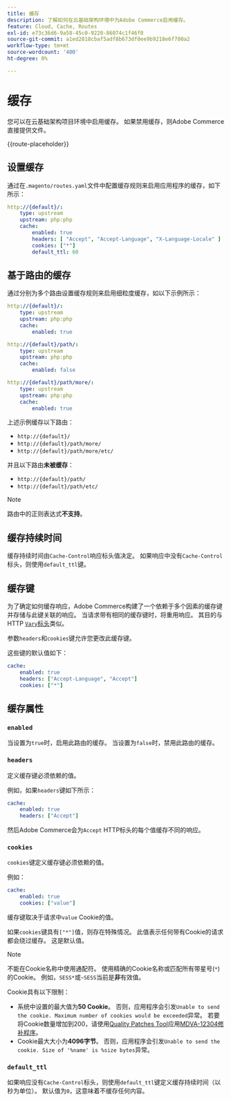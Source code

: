 ```yaml
---
title: 缓存
description: 了解如何在云基础架构环境中为Adobe Commerce启用缓存。
feature: Cloud, Cache, Routes
exl-id: e73c36d6-9a58-45c0-9220-86074c1f46f0
source-git-commit: a1ed2818cbaf5adf8b673df0ee9b9218e6f700a2
workflow-type: tm+mt
source-wordcount: '400'
ht-degree: 0%

---
```


# 缓存

您可以在云基础架构项目环境中启用缓存。 如果禁用缓存，则Adobe Commerce直接提供文件。

{{route-placeholder}}

## 设置缓存

通过在`.magento/routes.yaml`文件中配置缓存规则来启用应用程序的缓存，如下所示：

```yaml
http://{default}/:
    type: upstream
    upstream: php:php
    cache:
        enabled: true
        headers: [ "Accept", "Accept-Language", "X-Language-Locale" ]
        cookies: ["*"]
        default_ttl: 60
```

## 基于路由的缓存

通过分别为多个路由设置缓存规则来启用细粒度缓存，如以下示例所示：

```yaml
http://{default}/:
    type: upstream
    upstream: php:php
    cache:
        enabled: true

http://{default}/path/:
    type: upstream
    upstream: php:php
    cache:
        enabled: false

http://{default}/path/more/:
    type: upstream
    upstream: php:php
    cache:
        enabled: true
```

上述示例缓存以下路由：

- `http://{default}/`
- `http://{default}/path/more/`
- `http://{default}/path/more/etc/`

并且以下路由&#x200B;**未被缓存**：

- `http://{default}/path/`
- `http://{default}/path/etc/`

>[!NOTE]
>
>路由中的正则表达式&#x200B;**不支持**。

## 缓存持续时间

缓存持续时间由`Cache-Control`响应标头值决定。 如果响应中没有`Cache-Control`标头，则使用`default_ttl`键。

## 缓存键

为了确定如何缓存响应，Adobe Commerce构建了一个依赖于多个因素的缓存键并存储与此键关联的响应。 当请求带有相同的缓存键时，将重用响应。 其目的与HTTP [`Vary`标头](https://www.w3.org/Protocols/rfc2616/rfc2616-sec14.html#sec14.44)类似。

参数`headers`和`cookies`键允许您更改此缓存键。

这些键的默认值如下：

```yaml
cache:
    enabled: true
    headers: ["Accept-Language", "Accept"]
    cookies: ["*"]
```

## 缓存属性

### `enabled`

当设置为`true`时，启用此路由的缓存。 当设置为`false`时，禁用此路由的缓存。

### `headers`

定义缓存键必须依赖的值。

例如，如果`headers`键如下所示：

```yaml
cache:
    enabled: true
    headers: ["Accept"]
```

然后Adobe Commerce会为`Accept` HTTP标头的每个值缓存不同的响应。

### `cookies`

`cookies`键定义缓存键必须依赖的值。

例如：

```yaml
cache:
    enabled: true
    cookies: ["value"]
```

缓存键取决于请求中`value` Cookie的值。

如果`cookies`键具有`["*"]`值，则存在特殊情况。 此值表示任何带有Cookie的请求都会绕过缓存。 这是默认值。

>[!NOTE]
>
>不能在Cookie名称中使用通配符。 使用精确的Cookie名称或匹配所有带星号(`*`)的Cookie。 例如，`SESS*`或`~SESS`当前是&#x200B;**非**&#x200B;有效值。

Cookie具有以下限制：

- 系统中设置的最大值为&#x200B;**50 Cookie**。 否则，应用程序会引发`Unable to send the cookie. Maximum number of cookies would be exceeded`异常。 若要将Cookie数量增加到200，请使用[Quality Patches Tool](https://experienceleague.adobe.com/zh-hans/docs/commerce-learn/tutorials/tools/quality-patch-tool)应用[MDVA-12304修补程序](https://experienceleague.adobe.com/docs/commerce-operations/tools/quality-patches-tool/release-notes.html?lang=zh-Hans)。
- Cookie最大大小为&#x200B;**4096字节**。 否则，应用程序会引发`Unable to send the cookie. Size of '%name' is %size bytes`异常。

### `default_ttl`

如果响应没有`Cache-Control`标头，则使用`default_ttl`键定义缓存持续时间（以秒为单位）。 默认值为`0`，这意味着不缓存任何内容。
